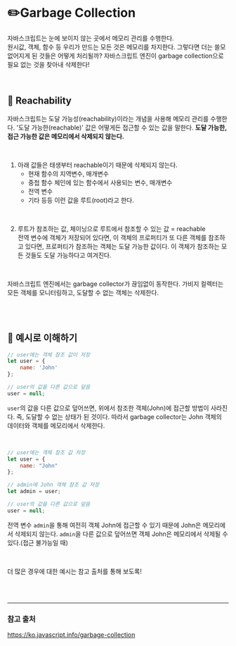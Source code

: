 # ✏️Garbage Collection
자바스크립트는 눈에 보이지 않는 곳에서 메모리 관리를 수행한다.<br>
원시값, 객체, 함수 등 우리가 만드는 모든 것은 메모리를 차지한다. 그렇다면 더는 쓸모 없어지게 된 것들은 어떻게 처리될까? 자바스크립트 엔진이 garbage collection으로 필요 없는 것을 찾아내 삭제한다!

<br>

## 📌 Reachability
자바스크립트는 도달 가능성(reachability)이라는 개념을 사용해 메모리 관리를 수행한다. '도달 가능한(reachable)' 값은 어떻게든 접근할 수 있는 값을 말한다. **도달 가능한, 접근 가능한 값은 메모리에서 삭제되지 않는다.**

<br>

1. 아래 값들은 태생부터 reachable이기 때문에 삭제되지 않는다.
    - 현재 함수의 지역변수, 매개변수
    - 중첩 함수 체인에 있는 함수에서 사용되는 변수, 매개변수
    - 전역 변수
    - 기타 등등
이런 값을 루트(root)라고 한다.

<br>

2. 루트가 참조하는 값, 체이닝으로 루트에서 참조할 수 있는 값 = reachable <br>
   전역 변수에 객체가 저장되어 있다면, 이 객체의 프로퍼티가 또 다른 객체를 참조하고 있다면, 프로퍼티가 참조하는 객체는 도달 가능한 값이다. 이 객체가 참조하는 모든 것들도 도달 가능하다고 여겨진다. 

<br>

자바스크립트 엔진에서는 garbage collector가 끊임없이 동작한다. 가비지 컬렉터는 모든 객체를 모니터링하고, 도달할 수 없는 객체는 삭제한다.

<br>
<br>

## 📌 예시로 이해하기
```javascript
// user에는 객체 참조 값이 저장
let user = {
    name: 'John'
};

// user의 값을 다른 값으로 덮음
user = null;
```
`user`의 값을 다른 값으로 덮어쓰면, 위에서 참조한 객체(John)에 접근할 방법이 사라진다. 즉, 도달할 수 없는 상태가 된 것이다. 따라서 garbage collector는 John 객체의 데이터와 객체를 메모리에서 삭제한다.

<br>

```javascript
// user에는 객체 참조 값 저장
let user = {
    name: "John"
};

// admin에 John 객체 참조 값 저장 
let admin = user;

// user의 값을 다른 값으로 덮음
user = null;
```
전역 변수 `admin`을 통해 여전히 객체 John에 접근할 수 있기 때문에 John은 메모리에서 삭제되지 않는다. `admin`을 다른 값으로 덮어쓰면 객체 John은 메모리에서 삭제될 수 있다.(접근 불가능일 때)

<br>

더 많은 경우에 대한 예시는 참고 출처를 통해 보도록!<br>

<br>
<br>

---

### 참고 출처
<https://ko.javascript.info/garbage-collection>